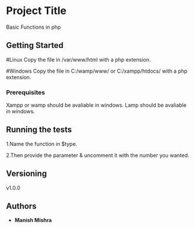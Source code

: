 # Project Title

Basic Functions in php

## Getting Started

  #Linux
  Copy the file in /var/www/html with a php extension.

  #Windows
  Copy the file in C:/wamp/www/ or C:/xampp/htdocs/ with a php extension.

### Prerequisites

 Xampp or wamp should be avaliable in windows.
 Lamp should be avaliable in windows.

## Running the tests

  1.Name the function in $type.
  
  2.Then provide the parameter & uncomment it with the number you wanted.

## Versioning

 v1.0.0

## Authors

* **Manish Mishra**